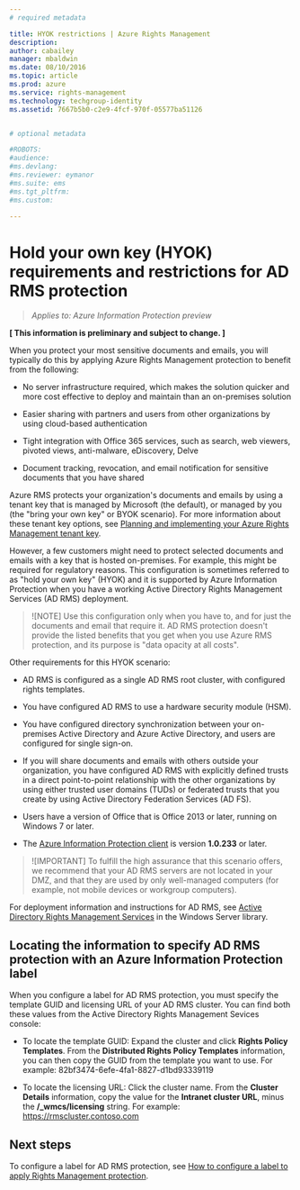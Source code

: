 ```yaml
---
# required metadata

title: HYOK restrictions | Azure Rights Management
description:
author: cabailey
manager: mbaldwin
ms.date: 08/10/2016
ms.topic: article
ms.prod: azure
ms.service: rights-management
ms.technology: techgroup-identity
ms.assetid: 7667b5b0-c2e9-4fcf-970f-05577ba51126


# optional metadata

#ROBOTS:
#audience:
#ms.devlang:
#ms.reviewer: eymanor
#ms.suite: ems
#ms.tgt_pltfrm:
#ms.custom:

---
```


# Hold your own key (HYOK) requirements and restrictions for AD RMS protection

>*Applies to: Azure Information Protection preview*

**[ This information is preliminary and subject to change. ]**

When you protect your most sensitive documents and emails, you will typically do this by applying Azure Rights Management protection to benefit from the following:

- No server infrastructure required, which makes the solution quicker and more cost effective to deploy and maintain than an on-premises solution

- Easier sharing with partners and users from other organizations by using cloud-based authentication

- Tight integration with Office 365 services, such as search, web viewers, pivoted views, anti-malware, eDiscovery, Delve

- Document tracking, revocation, and email notification for sensitive documents that you have shared

Azure RMS protects your organization's documents and emails by using a tenant key that is managed by Microsoft (the default), or managed by you (the "bring your own key" or BYOK scenario). For more information about these tenant key options, see [Planning and implementing your Azure Rights Management tenant key](../plan-design/plan-implement-tenant-key.md).

However, a few customers might need to protect selected documents and emails with a key that is hosted on-premises. For example, this might be required for regulatory reasons. This configuration is sometimes referred to as "hold your own key" (HYOK) and it is supported by Azure Information Protection when you have a working Active Directory Rights Management Services (AD RMS) deployment.

> ![NOTE]
> Use this configuration only when you have to, and for just the documents and email that require it. AD RMS protection doesn't provide the listed benefits that you get when you use Azure RMS protection, and its purpose is "data opacity at all costs".


Other requirements for this HYOK scenario:

- AD RMS is configured as a single AD RMS root cluster, with configured rights templates.

- You have configured AD RMS to use a hardware security module (HSM).

- You have configured directory synchronization between your on-premises Active Directory and Azure Active Directory, and users are configured for single sign-on.

- If you will share documents and emails with others outside your organization, you have configured AD RMS with explicitly defined trusts in a direct point-to-point relationship with the other organizations by using either trusted user domains (TUDs) or federated trusts that you create by using Active Directory Federation Services (AD FS).

- Users have a version of Office that is Office 2013 or later, running on Windows 7 or later.

- The [Azure Information Protection client](info-protect-client.md) is version **1.0.233** or later.

> ![IMPORTANT]
> To fulfill the high assurance that this scenario offers, we recommend that your AD RMS servers are not located in your DMZ, and that they are used by only well-managed computers (for example, not mobile devices or workgroup computers).

For deployment information and instructions for AD RMS, see [Active Directory Rights Management Services](https://technet.microsoft.com/library/hh831364.aspx) in the Windows Server library. 

## Locating the information to specify AD RMS protection with an Azure Information Protection label

When you configure a label for AD RMS protection, you must specify the template GUID and licensing URL of your AD RMS cluster. You can find both these values from the Active Directory Rights Management Sevices console:

- To locate the template GUID: Expand the cluster and click **Rights Policy Templates**. From the **Distributed Rights Policy Templates** information, you can then copy the GUID from the template you want to use. For example: 82bf3474-6efe-4fa1-8827-d1bd93339119

- To locate the licensing URL: Click the cluster name. From the **Cluster Details** information, copy the value for the **Intranet cluster URL**, minus the **/_wmcs/licensing** string. For example: https://rmscluster.contoso.com 

## Next steps

To configure a label for AD RMS protection, see [How to configure a label to apply Rights Management protection](configure-policy-protection.md). 
